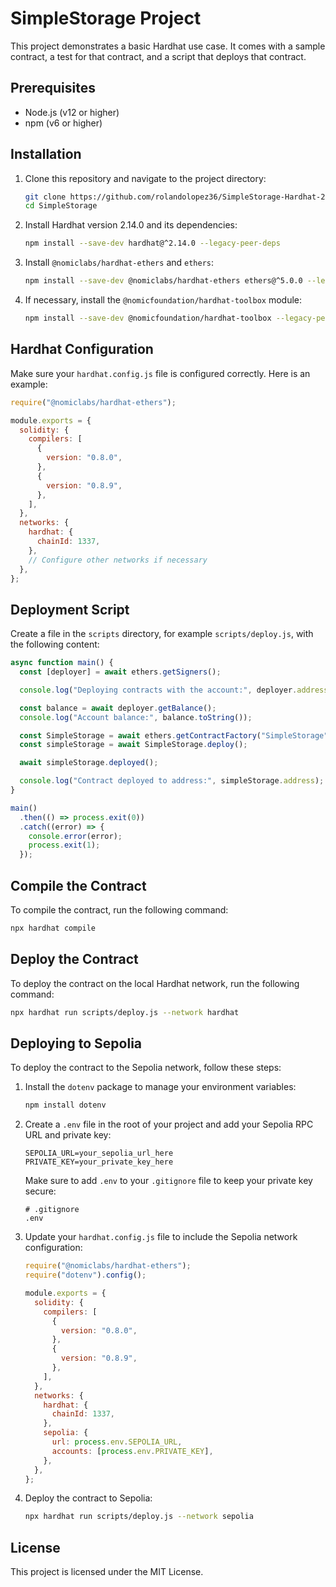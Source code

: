 # SimpleStorage Project

This project demonstrates a basic Hardhat use case. It comes with a sample contract, a test for that contract, and a script that deploys that contract.

## Prerequisites

- Node.js (v12 or higher)
- npm (v6 or higher)

## Installation

1. Clone this repository and navigate to the project directory:

   ```bash
   git clone https://github.com/rolandolopez36/SimpleStorage-Hardhat-2-14.git
   cd SimpleStorage
   ```

2. Install Hardhat version 2.14.0 and its dependencies:

   ```bash
   npm install --save-dev hardhat@^2.14.0 --legacy-peer-deps
   ```

3. Install `@nomiclabs/hardhat-ethers` and `ethers`:

   ```bash
   npm install --save-dev @nomiclabs/hardhat-ethers ethers@^5.0.0 --legacy-peer-deps
   ```

4. If necessary, install the `@nomicfoundation/hardhat-toolbox` module:

   ```bash
   npm install --save-dev @nomicfoundation/hardhat-toolbox --legacy-peer-deps
   ```

## Hardhat Configuration

Make sure your `hardhat.config.js` file is configured correctly. Here is an example:

```javascript
require("@nomiclabs/hardhat-ethers");

module.exports = {
  solidity: {
    compilers: [
      {
        version: "0.8.0",
      },
      {
        version: "0.8.9",
      },
    ],
  },
  networks: {
    hardhat: {
      chainId: 1337,
    },
    // Configure other networks if necessary
  },
};
```

## Deployment Script

Create a file in the `scripts` directory, for example `scripts/deploy.js`, with the following content:

```javascript
async function main() {
  const [deployer] = await ethers.getSigners();

  console.log("Deploying contracts with the account:", deployer.address);

  const balance = await deployer.getBalance();
  console.log("Account balance:", balance.toString());

  const SimpleStorage = await ethers.getContractFactory("SimpleStorage");
  const simpleStorage = await SimpleStorage.deploy();

  await simpleStorage.deployed();

  console.log("Contract deployed to address:", simpleStorage.address);
}

main()
  .then(() => process.exit(0))
  .catch((error) => {
    console.error(error);
    process.exit(1);
  });
```

## Compile the Contract

To compile the contract, run the following command:

```bash
npx hardhat compile
```

## Deploy the Contract

To deploy the contract on the local Hardhat network, run the following command:

```bash
npx hardhat run scripts/deploy.js --network hardhat
```

## Deploying to Sepolia

To deploy the contract to the Sepolia network, follow these steps:

1. Install the `dotenv` package to manage your environment variables:

   ```bash
   npm install dotenv
   ```

2. Create a `.env` file in the root of your project and add your Sepolia RPC URL and private key:

   ```
   SEPOLIA_URL=your_sepolia_url_here
   PRIVATE_KEY=your_private_key_here
   ```

   Make sure to add `.env` to your `.gitignore` file to keep your private key secure:

   ```
   # .gitignore
   .env
   ```

3. Update your `hardhat.config.js` file to include the Sepolia network configuration:

   ```javascript
   require("@nomiclabs/hardhat-ethers");
   require("dotenv").config();

   module.exports = {
     solidity: {
       compilers: [
         {
           version: "0.8.0",
         },
         {
           version: "0.8.9",
         },
       ],
     },
     networks: {
       hardhat: {
         chainId: 1337,
       },
       sepolia: {
         url: process.env.SEPOLIA_URL,
         accounts: [process.env.PRIVATE_KEY],
       },
     },
   };
   ```

4. Deploy the contract to Sepolia:

   ```bash
   npx hardhat run scripts/deploy.js --network sepolia
   ```

## License

This project is licensed under the MIT License.
